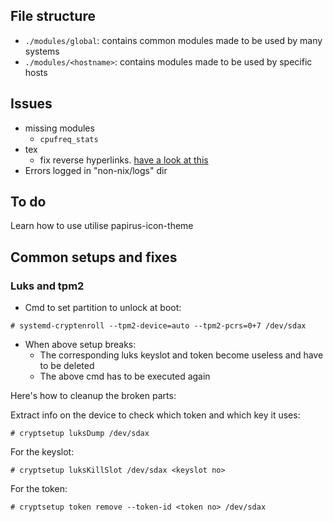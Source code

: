 ## File structure

- `./modules/global`: contains common modules made to be used by many systems
- `./modules/<hostname>`: contains modules made to be used by specific hosts

## Issues

- missing modules
    - `cpufreq_stats`
- tex
   - fix reverse hyperlinks. [have a look at this](https://tex.stackexchange.com/questions/198969/linking-the-section-titles-to-toc-using-only-hyperref)
- Errors logged in "non-nix/logs" dir

## To do

Learn how to use utilise papirus-icon-theme

## Common setups and fixes

### Luks and tpm2

- Cmd to set partition to unlock at boot:

```
# systemd-cryptenroll --tpm2-device=auto --tpm2-pcrs=0+7 /dev/sdax
```

- When above setup breaks:
  - The corresponding luks keyslot and token become useless and have to be deleted
  - The above cmd has to be executed again

Here's how to cleanup the broken parts:

Extract info on the device to check which token and which key it uses:
```
# cryptsetup luksDump /dev/sdax
```
For the keyslot:
```
# cryptsetup luksKillSlot /dev/sdax <keyslot no>
```
For the token:
```
# cryptsetup token remove --token-id <token no> /dev/sdax
```
